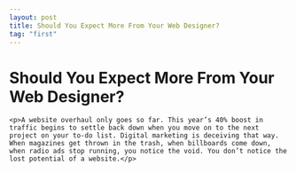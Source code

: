 ```yaml
---
layout: post
title: Should You Expect More From Your Web Designer?
tag: "first"
---
```


<h1>Should You Expect More From Your Web Designer?</h1>
	
	<p>A website overhaul only goes so far. This year’s 40% boost in traffic begins to settle back down when you move on to the next project on your to-do list. Digital marketing is deceiving that way. When magazines get thrown in the trash, when billboards come down, when radio ads stop running, you notice the void. You don’t notice the lost potential of a website.</p>